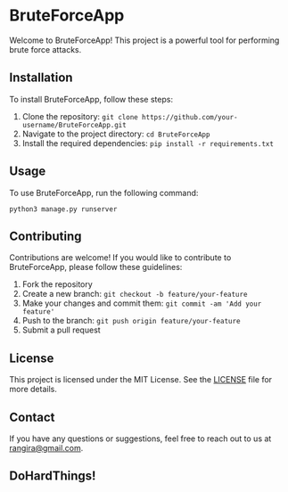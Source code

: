 # BruteForceApp

Welcome to BruteForceApp! This project is a powerful tool for performing brute force attacks.

## Installation

To install BruteForceApp, follow these steps:

1. Clone the repository: `git clone https://github.com/your-username/BruteForceApp.git`
2. Navigate to the project directory: `cd BruteForceApp`
3. Install the required dependencies: `pip install -r requirements.txt`

## Usage

To use BruteForceApp, run the following command:

```
python3 manage.py runserver
```

## Contributing

Contributions are welcome! If you would like to contribute to BruteForceApp, please follow these guidelines:

1. Fork the repository
2. Create a new branch: `git checkout -b feature/your-feature`
3. Make your changes and commit them: `git commit -am 'Add your feature'`
4. Push to the branch: `git push origin feature/your-feature`
5. Submit a pull request

## License

This project is licensed under the MIT License. See the [LICENSE](LICENSE) file for more details.

## Contact

If you have any questions or suggestions, feel free to reach out to us at [rangira@gmail.com](mailto:rangiradev666@gmail.com).



## DoHardThings!